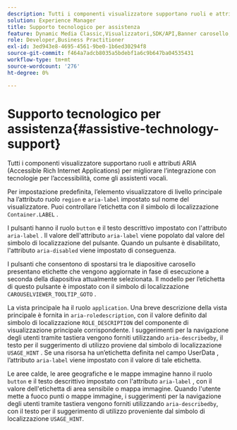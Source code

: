```yaml
---
description: Tutti i componenti visualizzatore supportano ruoli e attributi ARIA (Accessible Rich Internet Applications) per migliorare l’integrazione con tecnologie per l’accessibilità, come gli assistenti vocali.
solution: Experience Manager
title: Supporto tecnologico per assistenza
feature: Dynamic Media Classic,Visualizzatori,SDK/API,Banner carosello,Accessibilità
role: Developer,Business Practitioner
exl-id: 3ed943e8-4695-4561-9be0-1b6ed30294f8
source-git-commit: f464a7adcb8035a5bdebf1a6c9b647ba04535431
workflow-type: tm+mt
source-wordcount: '276'
ht-degree: 0%

---
```


# Supporto tecnologico per assistenza{#assistive-technology-support}

Tutti i componenti visualizzatore supportano ruoli e attributi ARIA (Accessible Rich Internet Applications) per migliorare l’integrazione con tecnologie per l’accessibilità, come gli assistenti vocali.

Per impostazione predefinita, l’elemento visualizzatore di livello principale ha l’attributo ruolo `region` e `aria-label` impostato sul nome del visualizzatore. Puoi controllare l’etichetta con il simbolo di localizzazione `Container.LABEL` .

I pulsanti hanno il ruolo `button` e il testo descrittivo impostato con l&#39;attributo `aria-label` . Il valore dell&#39;attributo `aria-label` viene popolato dal valore del simbolo di localizzazione del pulsante. Quando un pulsante è disabilitato, l&#39;attributo `aria-disabled` viene impostato di conseguenza.

I pulsanti che consentono di spostarsi tra le diapositive carosello presentano etichette che vengono aggiornate in fase di esecuzione a seconda della diapositiva attualmente selezionata. Il modello per l’etichetta di questo pulsante è impostato con il simbolo di localizzazione `CAROUSELVIEWER_TOOLTIP_GOTO` .

La vista principale ha il ruolo `application`. Una breve descrizione della vista principale è fornita in `aria-roledescription`, con il valore definito dal simbolo di localizzazione `ROLE_DESCRIPTION` del componente di visualizzazione principale corrispondente. I suggerimenti per la navigazione degli utenti tramite tastiera vengono forniti utilizzando `aria-describedby`, il testo per il suggerimento di utilizzo proviene dal simbolo di localizzazione `USAGE_HINT` . Se una risorsa ha un’etichetta definita nel campo UserData , l’attributo `aria-label` viene impostato con il valore di tale etichetta.

Le aree calde, le aree geografiche e le mappe immagine hanno il ruolo `button` e il testo descrittivo impostato con l&#39;attributo `aria-label` , con il valore dell&#39;etichetta di area sensibile o mappa immagine. Quando l&#39;utente mette a fuoco punti o mappe immagine, i suggerimenti per la navigazione degli utenti tramite tastiera vengono forniti utilizzando `aria-describedby`, con il testo per il suggerimento di utilizzo proveniente dal simbolo di localizzazione `USAGE_HINT`.
